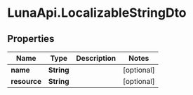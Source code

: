 # LunaApi.LocalizableStringDto

## Properties

Name | Type | Description | Notes
------------ | ------------- | ------------- | -------------
**name** | **String** |  | [optional] 
**resource** | **String** |  | [optional] 


